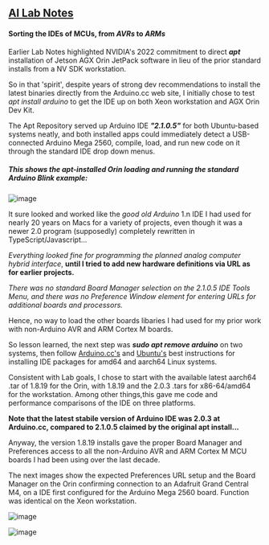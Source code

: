 ## <u>AI Lab Notes</u>

#### Sorting the IDEs of MCUs, from *AVRs* to *ARMs*

Earlier Lab Notes highlighted NVIDIA's 2022 commitment to direct ***apt*** installation of Jetson AGX Orin JetPack software in lieu of the prior standard installs from a NV SDK workstation.

So in that 'spirit', despite years of strong dev recommendations to install the latest binaries directly from the Arduino.cc web site, I initially chose to test *apt install arduino* to get the IDE up on both Xeon workstation and AGX Orin Dev Kit.

The Apt Repository served up Arduino IDE ***"2.1.0.5"*** for both Ubuntu-based systems neatly, and both installed apps could immediately detect a USB-connected Arduino Mega 2560, compile, load, and run new code on it through the standard IDE drop down menus.

##### *This shows the* apt-installed *Orin loading and running the standard Arduino Blink example:*
![image](https://user-images.githubusercontent.com/71346897/211949994-44ac7020-c0b0-4852-8e20-7837a2a7ff54.jpeg)

It sure looked and worked like the *good old Arduino* 1.n IDE I had used for nearly 20 years on Macs for a variety of projects, even though it was a newer 2.0 program (supposedly) completely rewritten in TypeScript/Javascript...

*Everything looked fine for programming the planned analog computer hybrid interface*, **until I tried to add new hardware definitions via URL as for earlier projects.**

*There was no standard Board Manager selection on the 2.1.0.5 IDE Tools Menu, and there was no Preference Window element for entering URLs for additional boards and processors.*

Hence, no way to load the other boards libaries I had used for my prior work with non-Arduino AVR and ARM Cortex M boards.

So lesson learned, the next step was ***sudo apt remove arduino*** on two systems, then follow [Arduino.cc's](https://www.arduino.cc/en/software) and [Ubuntu's](https://ubuntu.com/tutorials/install-the-arduino-ide) best instructions for installing IDE packages for amd64 and aarch64 Linux systems.

Consistent with Lab goals, I chose to start with the available latest aarch64 .tar of 1.8.19 for the Orin, with 1.8.19 and the 2.0.3 .tars for x86-64/amd64 for the workstation.  Among other things,this gave me code and performance comparisons of the IDE on three platforms.

**Note that the latest stabile version of Arduino IDE was 2.0.3 at Arduino.cc, compared to 2.1.0.5 claimed by the original apt install...**

Anyway, the version 1.8.19 installs gave the proper Board Manager and Preferences access to all the non-Arduino AVR and ARM Cortex M MCU boards I had been using over the last decade.

The next images show the expected Preferences URL setup and the Board Manager on the Orin confirming connection to an Adafruit Grand Central M4, on a IDE first configured for the Arduino Mega 2560 board.  Function was identical on the Xeon workstation.

![image](https://user-images.githubusercontent.com/71346897/211956552-4c7c4c3b-9cd2-4a77-b062-a73a1468c0d6.png)



![image](https://user-images.githubusercontent.com/71346897/211956806-2b375334-26c8-40af-86b1-85cbf9144777.jpeg)

